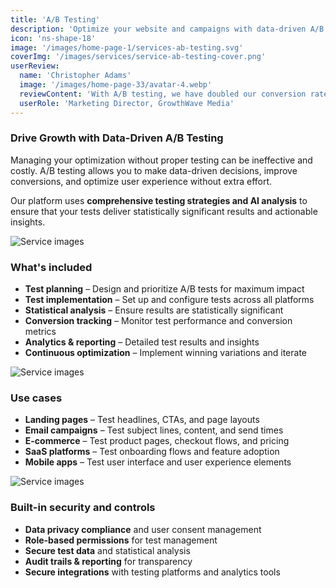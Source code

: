 ```yaml
---
title: 'A/B Testing'
description: 'Optimize your website and campaigns with data-driven A/B testing to improve conversions and user experience.'
icon: 'ns-shape-18'
image: '/images/home-page-1/services-ab-testing.svg'
coverImg: '/images/services/service-ab-testing-cover.png'
userReview:
  name: 'Christopher Adams'
  image: '/images/home-page-33/avatar-4.webp'
  reviewContent: 'With A/B testing, we have doubled our conversion rates while cutting optimization time in half. It has become a vital part of our growth strategy.'
  userRole: 'Marketing Director, GrowthWave Media'
---
```


### Drive Growth with Data-Driven A/B Testing

Managing your optimization without proper testing can be ineffective and costly. A/B testing allows you to make data-driven decisions, improve conversions, and optimize user experience without extra effort.

Our platform uses **comprehensive testing strategies and AI analysis** to ensure that your tests deliver statistically significant results and actionable insights.

![Service images](/images/services/service-details-1.png)

### What's included

- **Test planning** – Design and prioritize A/B tests for maximum impact
- **Test implementation** – Set up and configure tests across all platforms
- **Statistical analysis** – Ensure results are statistically significant
- **Conversion tracking** – Monitor test performance and conversion metrics
- **Analytics & reporting** – Detailed test results and insights
- **Continuous optimization** – Implement winning variations and iterate

![Service images](/images/services/service-details-2.png)

### Use cases

- **Landing pages** – Test headlines, CTAs, and page layouts
- **Email campaigns** – Test subject lines, content, and send times
- **E-commerce** – Test product pages, checkout flows, and pricing
- **SaaS platforms** – Test onboarding flows and feature adoption
- **Mobile apps** – Test user interface and user experience elements

![Service images](/images/services/service-details-3.jpg)

### Built-in security and controls

- **Data privacy compliance** and user consent management
- **Role-based permissions** for test management
- **Secure test data** and statistical analysis
- **Audit trails & reporting** for transparency
- **Secure integrations** with testing platforms and analytics tools
